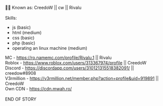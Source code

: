 🐱‍👤 Known as: CreedoW || cw || Rivalu <br><br>
Skills: 
- js (basic)
- html (medium)
- css (basic)
- php (basic)
- operating an linux machine (medium)<br>

MC - https://ro.namemc.com/profile/Rivalu.1 || Rivalu<br>
Roblox - https://www.roblox.com/users/313367974/profile || CreedoW<br>
Discord - https://discordapp.com/users/310121315518382091/ || creedow#8908<br>
V3rmillion - https://v3rmillion.net/member.php?action=profile&uid=919891 || CreedoW<br>
Own CDN - https://cdn.mwah.ro/<br>
<br>END OF STORY
